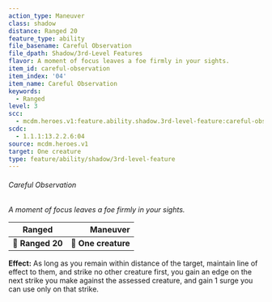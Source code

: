 ```yaml
---
action_type: Maneuver
class: shadow
distance: Ranged 20
feature_type: ability
file_basename: Careful Observation
file_dpath: Shadow/3rd-Level Features
flavor: A moment of focus leaves a foe firmly in your sights.
item_id: careful-observation
item_index: '04'
item_name: Careful Observation
keywords:
  - Ranged
level: 3
scc:
  - mcdm.heroes.v1:feature.ability.shadow.3rd-level-feature:careful-observation
scdc:
  - 1.1.1:13.2.2.6:04
source: mcdm.heroes.v1
target: One creature
type: feature/ability/shadow/3rd-level-feature
---
```


###### Careful Observation

*A moment of focus leaves a foe firmly in your sights.*

| **Ranged**       |        **Maneuver** |
| ---------------- | ------------------: |
| **📏 Ranged 20** | **🎯 One creature** |

**Effect:** As long as you remain within distance of the target, maintain line of effect to them, and strike no other creature first, you gain an edge on the next strike you make against the assessed creature, and gain 1 surge you can use only on that strike.

